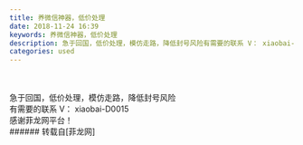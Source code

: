 ```yaml
---
title: 养微信神器，低价处理
date: 2018-11-24 16:39
keywords: 养微信神器，低价处理
description: 急于回国，低价处理，模仿走路，降低封号风险有需要的联系 V： xiaobai-D0015感谢菲龙网平台！
categories: used
---
```

<td class="t_f" id="postmessage_2345577">

<br/>
<br/>
急于回国，低价处理，模仿走路，降低封号风险<br/>
有需要的联系 V： xiaobai-D0015<br/>
感谢菲龙网平台！<br/>
</td>
###### 转载自[菲龙网]